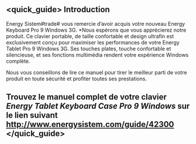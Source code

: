 ## <quick_guide> Introduction 

Energy Sistem#trade# vous remercie d’avoir acquis votre nouveau Energy Keyboard Pro 9 Windows 3G. *Nous espérons que vous apprécierez notre produit. Ce clavier portable, de taille confortable et design ultrafin est exclusivement conçu pour maximiser les performances de votre  Energy Tablet Pro 9 Windows 3G. Ses touches plates, touche confortable et silencieuse, et ses fonctions multimédia rendent votre expérience Windows complète. 

Nous vous conseillons de lire ce manuel pour tirer le meilleur parti de votre produit en toute sécurité et profiter toutes ses prestations.


## <unique> Trouvez le manuel complet de votre clavier *Energy Tablet Keyboard Case Pro 9 Windows* sur le lien suivant http://www.energysistem.com/guide/42300 </unique> </quick_guide> 
